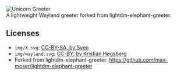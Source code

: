 ![Unicorn Greeter](https://raw.githubusercontent.com/FlirtatiousMule/unicorn-greeter/main/img/unicorn-logo.png)<br>
A lightweight Wayland greeter forked from lightdm-elephant-greeter.

## Licenses

* `img/X.svg`: [CC-BY-SA, by Sven](https://commons.wikimedia.org/wiki/File:X.Org\_Logo.svg)
* `img/wayland.svg`: [CC-BY, by Kristian Høgsberg](https://commons.wikimedia.org/wiki/File:Wayland\_Logo.svg)
* Forked from lightdm-elephant-greeter: https://github.com/max-moser/lightdm-elephant-greeter
